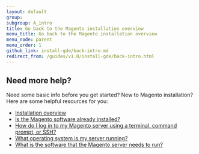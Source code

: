 ```yaml
---
layout: default
group: 
subgroup: A_intro
title: Go back to the Magento installation overview
menu_title: Go back to the Magento installation overview
menu_node: parent
menu_order: 1
github_link: install-gde/back-intro.md
redirect_from: /guides/v1.0/install-gde/back-intro.html
---
```


## Need more help?

Need some basic info before you get started? New to Magento installation? Here are some helpful resources for you:

*	<a href="{{ site.gdeurl }}install-gde/bk-install-guide.html">Installation overview</a>
*	<a href="{{ site.gdeurl }}install-gde/basics/basics_magento-installed.html">Is the Magento software already installed?</a>
*	<a href="{{ site.gdeurl }}install-gde/basics/basics_login.html">How do I log in to my Magento server using a terminal, command prompt, or SSH?</a>
*	<a href="{{ site.gdeurl }}install-gde/basics/basics_os-version.html">What operating system is my server running?</a>
*	<a href="{{ site.gdeurl }}install-gde/basics/basics_software.html">What is the software that the Magento server needs to run?</a>

